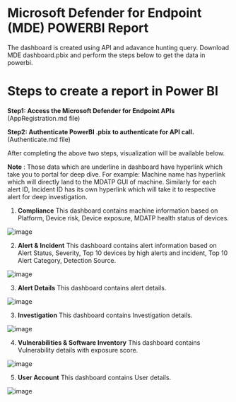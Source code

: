 # Microsoft Defender for Endpoint (MDE) POWERBI Report

The dashboard is created using API and adavance hunting query. Download MDE dashboard.pbix and perform the steps below to get the data in powerbi.

# Steps to create a report in Power BI
**Step1: Access the Microsoft Defender for Endpoint APIs** (AppRegistration.md file)

**Step2: Authenticate PowerBI .pbix to authenticate for API call.** (Authenticate.md file)
 
 
After completing the above two steps, visualization will be available below.

**Note** : Those data which are underline in dashboard have hyperlink which take you to portal for deep dive. For example: Machine name <L1234 > has hyperlink which will directly land to the MDATP GUI of <L1234> machine. Similarly for each alert ID, Incident ID has its own hyperlink which will take it to respective alert for deep investigation.

1. **Compliance** This dashboard contains machine information based on Platform, Device risk, Device exposure, MDATP health status of devices.  

![image](https://user-images.githubusercontent.com/67975253/156966139-4c9b0577-988f-41ce-aec9-39f0f6a03ad8.png)

2. **Alert & Incident** This dashboard contains alert information based on Alert Status, Severity, Top 10 devices by high alerts and incident, Top 10 Alert Category, Detection Source.

![image](https://user-images.githubusercontent.com/67975253/156966399-9c1594fb-562c-47f1-b6db-de168082a0ad.png)
  
3. **Alert Details** This dashboard contains alert details.
  
  ![image](https://user-images.githubusercontent.com/67975253/156967179-0eae4fa7-4a8d-486e-b45e-629672c4d6e2.png)
  

3. **Investigation** This dashboard contains Investigation details.
  
  ![image](https://user-images.githubusercontent.com/67975253/156967281-585ea384-1dc2-4576-8f2b-dd75b844ad7b.png)
  
4. **Vulnerabilities & Software Inventory** This dashboard contains Vulnerability details with exposure score.
  
  ![image](https://user-images.githubusercontent.com/67975253/156967554-2be1120d-6ed4-4eda-bd48-446f67ebc61f.png)
  
5. **User Account** This dashboard contains User details.
  
  ![image](https://user-images.githubusercontent.com/67975253/156967699-caeb5bb6-bd42-42e7-a7d5-75f2d1968dc9.png)

  
 

  



  
  






